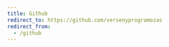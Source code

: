 ```yaml
---
title: Github
redirect_to: https://github.com/versenyprogramozas
redirect_from:
  - /github
---
```

